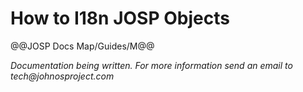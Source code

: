 # How to I18n JOSP Objects

@@JOSP Docs Map/Guides/M@@

_Documentation being written.
For more information send an email to tech@johnosproject.com_

